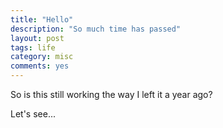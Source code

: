 ```yaml
---
title: "Hello"
description: "So much time has passed"
layout: post
tags: life
category: misc
comments: yes
---
```

So is this still working the way I left it a year ago?

Let's see...

